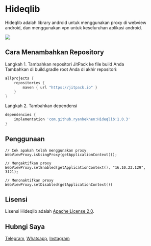 Hideqlib
========

Hideqlib adalah library android untuk menggunakan proxy di webview android, dan menggunakan vpn untuk keseluruhan aplikasi android.

[![](https://jitpack.io/v/ryanbekhen/Hideqlib.svg)](https://jitpack.io/#ryanbekhen/Hideqlib)

Cara Menambahkan Repository
---------------------------
Langkah 1. Tambahkan repositori JitPack ke file build Anda\
Tambahkan di build.gradle root Anda di akhir repositori:
```gradle
allprojects {
    repositories {
        maven { url "https://jitpack.io" }
    }
}
```

Langkah 2. Tambahkan dependensi
```gradle
dependencies {
    implementation 'com.github.ryanbekhen:Hideqlib:1.0.3'
}
```

Penggunaan
----------
```
// Cek apakah telah menggunakan proxy
WebViewProxy.isUsingProxy(getApplicationContext());

// Mengaktifkan proxy
WebViewProxy.setEnabled(getApplicationContext(), "16.10.23.129", 3121);

// Menonaktifkan proxy
WebViewProxy.setDisabled(getApplicationContext())
```

Lisensi
-------
Lisensi Hideqlib adalah [Apache License 2.0](https://github.com/ryanbekhen/Hideqlib/blob/master/LICENSE).

Hubngi Saya
-----------
[Telegram](https://t.me/ryanbekhen), 
[Whatsapp](http://wa.me/6282395984045), 
[Instagram](https://www.instagram.com/ryanbekhen/)
